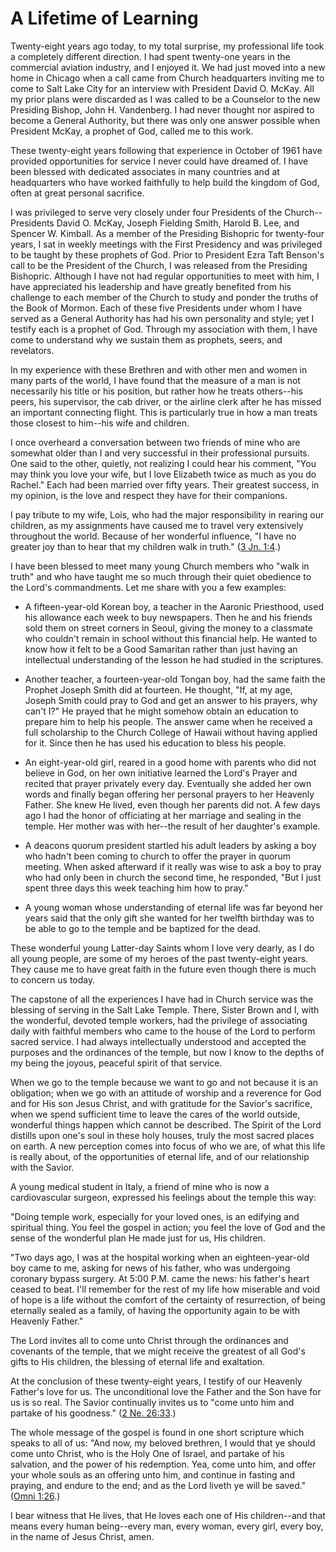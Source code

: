 # A Lifetime of Learning

Twenty-eight years ago today, to my total surprise, my professional life took
a completely different direction. I had spent twenty-one years in the
commercial aviation industry, and I enjoyed it. We had just moved into a new
home in Chicago when a call came from Church headquarters inviting me to come
to Salt Lake City for an interview with President David O. McKay. All my prior
plans were discarded as I was called to be a Counselor to the new Presiding
Bishop, John H. Vandenberg. I had never thought nor aspired to become a
General Authority, but there was only one answer possible when President
McKay, a prophet of God, called me to this work.

These twenty-eight years following that experience in October of 1961 have
provided opportunities for service I never could have dreamed of. I have been
blessed with dedicated associates in many countries and at headquarters who
have worked faithfully to help build the kingdom of God, often at great
personal sacrifice.

I was privileged to serve very closely under four Presidents of the Church--
Presidents David O. McKay, Joseph Fielding Smith, Harold B. Lee, and Spencer
W. Kimball. As a member of the Presiding Bishopric for twenty-four years, I
sat in weekly meetings with the First Presidency and was privileged to be
taught by these prophets of God. Prior to President Ezra Taft Benson's call to
be the President of the Church, I was released from the Presiding Bishopric.
Although I have not had regular opportunities to meet with him, I have
appreciated his leadership and have greatly benefited from his challenge to
each member of the Church to study and ponder the truths of the Book of
Mormon. Each of these five Presidents under whom I have served as a General
Authority has had his own personality and style; yet I testify each is a
prophet of God. Through my association with them, I have come to understand
why we sustain them as prophets, seers, and revelators.

In my experience with these Brethren and with other men and women in many
parts of the world, I have found that the measure of a man is not necessarily
his title or his position, but rather how he treats others--his peers, his
supervisor, the cab driver, or the airline clerk after he has missed an
important connecting flight. This is particularly true in how a man treats
those closest to him--his wife and children.

I once overheard a conversation between two friends of mine who are somewhat
older than I and very successful in their professional pursuits. One said to
the other, quietly, not realizing I could hear his comment, "You may think you
love your wife, but I love Elizabeth twice as much as you do Rachel." Each had
been married over fifty years. Their greatest success, in my opinion, is the
love and respect they have for their companions.

I pay tribute to my wife, Lois, who had the major responsibility in rearing
our children, as my assignments have caused me to travel very extensively
throughout the world. Because of her wonderful influence, "I have no greater
joy than to hear that my children walk in truth." ([3 Jn.
1:4](https://www.lds.org/scriptures/nt/3-jn/1.4?lang=eng#3).)

I have been blessed to meet many young Church members who "walk in truth" and
who have taught me so much through their quiet obedience to the Lord's
commandments. Let me share with you a few examples:

  * A fifteen-year-old Korean boy, a teacher in the Aaronic Priesthood, used his allowance each week to buy newspapers. Then he and his friends sold them on street corners in Seoul, giving the money to a classmate who couldn't remain in school without this financial help. He wanted to know how it felt to be a Good Samaritan rather than just having an intellectual understanding of the lesson he had studied in the scriptures.

  * Another teacher, a fourteen-year-old Tongan boy, had the same faith the Prophet Joseph Smith did at fourteen. He thought, "If, at my age, Joseph Smith could pray to God and get an answer to his prayers, why can't I?" He prayed that he might somehow obtain an education to prepare him to help his people. The answer came when he received a full scholarship to the Church College of Hawaii without having applied for it. Since then he has used his education to bless his people.

  * An eight-year-old girl, reared in a good home with parents who did not believe in God, on her own initiative learned the Lord's Prayer and recited that prayer privately every day. Eventually she added her own words and finally began offering her personal prayers to her Heavenly Father. She knew He lived, even though her parents did not. A few days ago I had the honor of officiating at her marriage and sealing in the temple. Her mother was with her--the result of her daughter's example.

  * A deacons quorum president startled his adult leaders by asking a boy who hadn't been coming to church to offer the prayer in quorum meeting. When asked afterward if it really was wise to ask a boy to pray who had only been in church the second time, he responded, "But I just spent three days this week teaching him how to pray."

  * A young woman whose understanding of eternal life was far beyond her years said that the only gift she wanted for her twelfth birthday was to be able to go to the temple and be baptized for the dead.

These wonderful young Latter-day Saints whom I love very dearly, as I do all
young people, are some of my heroes of the past twenty-eight years. They cause
me to have great faith in the future even though there is much to concern us
today.

The capstone of all the experiences I have had in Church service was the
blessing of serving in the Salt Lake Temple. There, Sister Brown and I, with
the wonderful, devoted temple workers, had the privilege of associating daily
with faithful members who came to the house of the Lord to perform sacred
service. I had always intellectually understood and accepted the purposes and
the ordinances of the temple, but now I know to the depths of my being the
joyous, peaceful spirit of that service.

When we go to the temple because we want to go and not because it is an
obligation; when we go with an attitude of worship and a reverence for God and
for His son Jesus Christ, and with gratitude for the Savior's sacrifice, when
we spend sufficient time to leave the cares of the world outside, wonderful
things happen which cannot be described. The Spirit of the Lord distills upon
one's soul in these holy houses, truly the most sacred places on earth. A new
perception comes into focus of who we are, of what this life is really about,
of the opportunities of eternal life, and of our relationship with the Savior.

A young medical student in Italy, a friend of mine who is now a cardiovascular
surgeon, expressed his feelings about the temple this way:

"Doing temple work, especially for your loved ones, is an edifying and
spiritual thing. You feel the gospel in action; you feel the love of God and
the sense of the wonderful plan He made just for us, His children.

"Two days ago, I was at the hospital working when an eighteen-year-old boy
came to me, asking for news of his father, who was undergoing coronary bypass
surgery. At 5:00 P.M. came the news: his father's heart ceased to beat. I'll
remember for the rest of my life how miserable and void of hope is a life
without the comfort of the certainty of resurrection, of being eternally
sealed as a family, of having the opportunity again to be with Heavenly
Father."

The Lord invites all to come unto Christ through the ordinances and covenants
of the temple, that we might receive the greatest of all God's gifts to His
children, the blessing of eternal life and exaltation.

At the conclusion of these twenty-eight years, I testify of our Heavenly
Father's love for us. The unconditional love the Father and the Son have for
us is so real. The Savior continually invites us to "come unto him and partake
of his goodness." ([2 Ne.
26:33](https://www.lds.org/scriptures/bofm/2-ne/26.33?lang=eng#32).)

The whole message of the gospel is found in one short scripture which speaks
to all of us: "And now, my beloved brethren, I would that ye should come unto
Christ, who is the Holy One of Israel, and partake of his salvation, and the
power of his redemption. Yea, come unto him, and offer your whole souls as an
offering unto him, and continue in fasting and praying, and endure to the end;
and as the Lord liveth ye will be saved." ([Omni
1:26](https://www.lds.org/scriptures/bofm/omni/1.26?lang=eng#25).)

I bear witness that He lives, that He loves each one of His children--and that
means every human being--every man, every woman, every girl, every boy, in the
name of Jesus Christ, amen.

